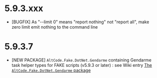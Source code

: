 # 5.9.3.xxx
* [BUGFIX] As "--limit 0" means "report nothing" not "report all", make zero limit emit nothing to the command line

# 5.9.3.7
* [NEW PACKAGE] `AltCode.Fake.DotNet.Gendarme` containing Gendarme task helper types for FAKE scripts (v5.9.3 or later) : see Wiki entry [The `AltCode.Fake.DotNet.Gendarme` package](https://github.com/SteveGilham/altcode.Fake/wiki/The-AltCode.Fake.DotNet.Gendarme-package)